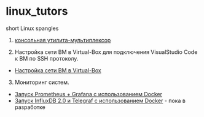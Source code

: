 # linux_tutors
short Linux spangles

1. [консольная утилита-мультиплексор](/tmux.md)

2. Настройка сети ВМ в Virtual-Box для подключения VisualStudio Code к ВМ по SSH протоколу.

- [Настройка сети ВМ в Virtual-Box](/virtual-box-settings.md)

3. Мониторинг систем.

- [Запуск Prometheus + Grafana с использованием Docker](/prometheus.md)
- [Запуск InfluxDB 2.0 и Telegraf с использованием Docker](/influxdb-telegraf-docker.md) - пока в разработке
